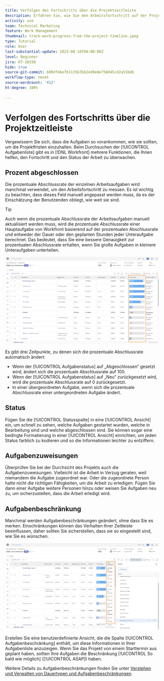 ```yaml
---
title: Verfolgen des Fortschritts über die Projektzeitleiste
description: Erfahren Sie, wie Sie den Arbeitsfortschritt auf der Projektzeitleiste in [!DNL  Workfront] anhand von prozentualer Abschlussrate, Status, Zuweisungen oder Einschränkungen verfolgen können.
activity: use
team: Technical Marketing
feature: Work Management
thumbnail: track-work-progress-from-the-project-timeline.jpeg
type: Tutorial
role: User
last-substantial-update: 2023-08-16T00:00:00Z
level: Beginner
jira: KT-10150
hide: true
source-git-commit: 609df4be7b1115b7b624d9e8e758845cd2a51bdb
workflow-type: tm+mt
source-wordcount: '412'
ht-degree: 100%

---
```


# Verfolgen des Fortschritts über die Projektzeitleiste

Vergewissern Sie sich, dass die Aufgaben so vorankommen, wie sie sollten, um die Projektfristen einzuhalten. Beim Durchsuchen der [!UICONTROL Aufgabenliste] gibt es in [!DNL  Workfront] mehrere Funktionen, die Ihnen helfen, den Fortschritt und den Status der Arbeit zu überwachen.

## Prozent abgeschlossen

Die prozentuale Abschlussrate der einzelnen Arbeitsaufgaben wird manchmal verwendet, um den Arbeitsfortschritt zu messen. Es ist wichtig zu beachten, dass dieses Feld manuell angepasst werden muss, da es der Einschätzung der Benutzenden obliegt, wie weit sie sind.

>[!TIP]
>
>Auch wenn die prozentuale Abschlussrate der Arbeitsaufgaben manuell aktualisiert werden muss, wird die prozentuale Abschlussrate einer Hauptaufgabe von Workfront basierend auf der prozentualen Abschlussrate und entweder der Dauer oder den geplanten Stunden jeder Unteraufgabe berechnet. Das bedeutet, dass Sie eine bessere Genauigkeit zur prozentualen Abschlussrate erhalten, wenn Sie große Aufgaben in kleinere Unteraufgaben unterteilen.


![Projektaufgabenliste mit der Spalte [!UICONTROL Prozent abgeschlossen]](assets/planner-fund-task-percent-complete.png)

Es gibt drei Zeitpunkte, zu denen sich die prozentuale Abschlussrate automatisch ändert:

* Wenn der [!UICONTROL Aufgabenstatus] auf „Abgeschlossen“ gesetzt wird, ändert sich die prozentuale Abschlussrate auf 100.
* Wenn der [!UICONTROL Aufgabenstatus] auf „Neu“ zurückgesetzt wird, wird die prozentuale Abschlussrate auf 0 zurückgesetzt.
* In einer übergeordneten Aufgabe, wenn sich die prozentuale Abschlussrate einer untergeordneten Aufgabe ändert.

## Status

Fügen Sie die [!UICONTROL Statusspalte] in eine [!UICONTROL Ansicht] ein, um schnell zu sehen, welche Aufgaben gestartet wurden, welche in Bearbeitung sind und welche abgeschlossen sind. Sie können sogar eine bedingte Formatierung in einer [!UICONTROL Ansicht] einrichten, um jeden Status farblich zu kodieren und so die Informationen leichter zu entziffern.

## Aufgabenzuweisungen

Überprüfen Sie bei der Durchsicht des Projekts auch die Aufgabenzuweisungen. Vielleicht ist die Arbeit in Verzug geraten, weil niemandem die Aufgabe zugeordnet war. Oder die zugeordnete Person hatte nicht die richtigen Fähigkeiten, um die Arbeit zu erledigen. Fügen Sie dann einer Aufgabe weitere Personen hinzu oder weisen Sie Aufgaben neu zu, um sicherzustellen, dass die Arbeit erledigt wird.

## Aufgabenbeschränkung

Manchmal werden Aufgabenbeschränkungen geändert, ohne dass Sie es merken. Einschränkungen können das Verhalten Ihrer Zeitleiste beeinflussen, daher sollten Sie sicherstellen, dass sie so eingestellt sind, wie Sie es wünschen.

![Aufgabenliste des Projekts mit Spalte für Aufgabenbeschränkungen](assets/planner-fund-task-constraint.png)

Erstellen Sie eine benutzerdefinierte Ansicht, die die Spalte [!UICONTROL Aufgabenbeschränkung] enthält, um diese Informationen in Ihrer Aufgabenliste anzuzeigen. Wenn Sie das Projekt von einem Starttermin aus geplant haben, sollten Ihre Aufgaben die Beschränkung [!UICONTROL So bald wie möglich] ([!UICONTROL ASAP]) haben.

Weitere Details zu Aufgabenbeschränkungen finden Sie unter [Verstehen und Verwalten von Dauertypen und Aufgabenbeschränkungen](https://experienceleague.adobe.com/docs/workfront-learn/tutorials-workfront/manage-work/intermediate-projects/understand-and-manage-duration-types-and-task-constraints.html?lang=de).
